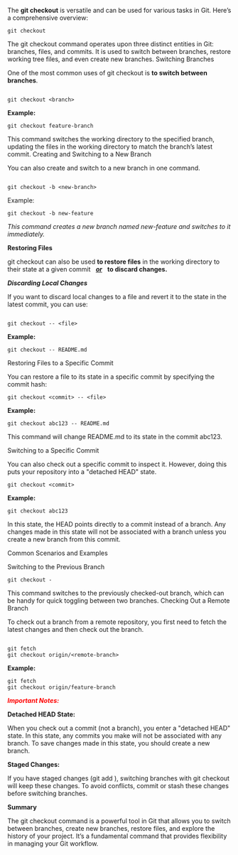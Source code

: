 The **git checkout** is versatile and can be used for various tasks in Git. Here’s a comprehensive overview:
```
git checkout
```
The git checkout command operates upon three distinct entities in Git: branches, files, and commits. It is used to switch between branches, restore working tree files, and even create new branches.
Switching Branches

One of the most common uses of git checkout is **to switch between branches**.

```

git checkout <branch>
```
**Example:**

```
git checkout feature-branch
```
This command switches the working directory to the specified branch, updating the files in the working directory to match the branch’s latest commit.
Creating and Switching to a New Branch

You can also create and switch to a new branch in one command.

```

git checkout -b <new-branch>
```
Example:
```
git checkout -b new-feature
```
*This command creates a new branch named new-feature and switches to it immediately.*

**Restoring Files**

git checkout can also be used **to restore files** in the working directory to their state at a given commit  &nbsp;  ***<u>or</u>*** &nbsp; **to discard changes.**

***Discarding Local Changes***

If you want to discard local changes to a file and revert it to the state in the latest commit, you can use:

```

git checkout -- <file>
```
**Example:**
```
git checkout -- README.md
```
Restoring Files to a Specific Commit

You can restore a file to its state in a specific commit by specifying the commit hash:

```
git checkout <commit> -- <file>
```
**Example:**
```
git checkout abc123 -- README.md
```
This command will change README.md to its state in the commit abc123.

Switching to a Specific Commit

You can also check out a specific commit to inspect it. However, doing this puts your repository into a "detached HEAD" state.

```
git checkout <commit>
```
**Example:**
```
git checkout abc123
```
In this state, the HEAD points directly to a commit instead of a branch. Any changes made in this state will not be associated with a branch unless you create a new branch from this commit.

Common Scenarios and Examples

Switching to the Previous Branch

```
git checkout -
```
This command switches to the previously checked-out branch, which can be handy for quick toggling between two branches.
Checking Out a Remote Branch

To check out a branch from a remote repository, you first need to fetch the latest changes and then check out the branch.

```

git fetch
git checkout origin/<remote-branch>
```
**Example:**
```
git fetch
git checkout origin/feature-branch
```
<span style="color:red">***Important Notes:***</span>


**Detached HEAD State:**

When you check out a commit (not a branch), you enter a "detached HEAD" state. In this state, any commits you make will not be associated with any branch. To save changes made in this state, you should create a new branch.

**Staged Changes:**

 If you have staged changes (git add <file>), switching branches with git checkout <branch> will keep these changes. To avoid conflicts, commit or stash these
 changes before switching branches.

**Summary**

The git checkout command is a powerful tool in Git that allows you to switch between branches, create new branches, restore files, and explore the history of your project. It’s a fundamental command that provides flexibility in managing your Git workflow.
